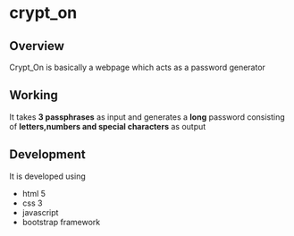 # crypt_on

## Overview
 Crypt_On is basically a webpage which acts as a password generator

## Working
 It takes **3 passphrases** as input and generates a **long** password consisting of **letters,numbers and special characters** as  output

## Development
It is developed using 

* html 5
* css 3
* javascript
* bootstrap framework

